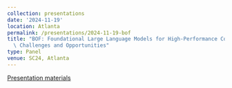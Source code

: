```yaml
---
collection: presentations
date: '2024-11-19'
location: Atlanta
permalink: /presentations/2024-11-19-bof
title: "BOF: Foundational Large Language Models for High-Performance Computing \u2014\
  \ Challenges and Opportunities"
type: Panel
venue: SC24, Atlanta
---
```


[Presentation materials](https://sc24.conference-program.com/presentation/?id=bof122&sess=sess671)
